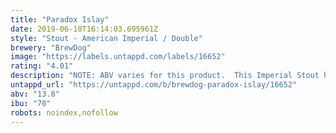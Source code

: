 ```yaml
---
title: "Paradox Islay"
date: 2019-06-18T16:14:03.695961Z
style: "Stout - American Imperial / Double"
brewery: "BrewDog"
image: "https://labels.untappd.com/labels/16652"
rating: "4.01"
description: "NOTE: ABV varies for this product.  This Imperial Stout has been matured in specially selected Islay Malt Whisky casks.  This aging process infuses into the beer all the threatening smoke, the encapsulating peat, the Atlantic essence and raw power of Scotland’s most distinctive Whiskies."
untappd_url: "https://untappd.com/b/brewdog-paradox-islay/16652"
abv: "13.8"
ibu: "70"
robots: noindex,nofollow
---
```

